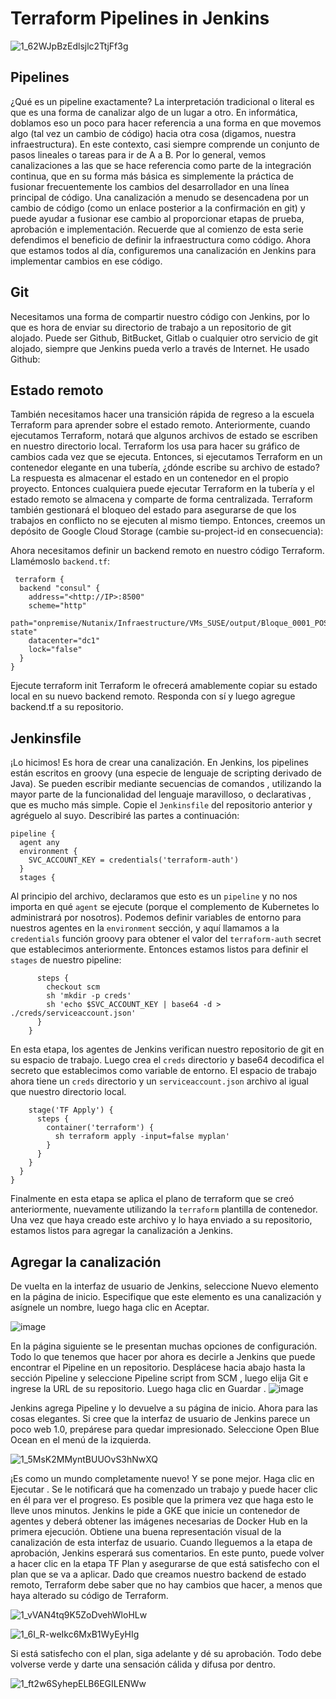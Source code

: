 # Terraform Pipelines in Jenkins

![1_62WJpBzEdlsjlc2TtjFf3g](https://user-images.githubusercontent.com/18565089/124832596-dfc90800-df4a-11eb-8e0f-6dbe321a2648.jpeg)

## Pipelines
¿Qué es un pipeline exactamente? La interpretación tradicional o literal es que es una forma de canalizar algo de un lugar a otro. En informática, doblamos eso un poco para hacer referencia a una forma en que movemos algo (tal vez un cambio de código) hacia otra cosa (digamos, nuestra infraestructura). En este contexto, casi siempre comprende un conjunto de pasos lineales o tareas para ir de A a B.
Por lo general, vemos canalizaciones a las que se hace referencia como parte de la integración continua, que en su forma más básica es simplemente la práctica de fusionar frecuentemente los cambios del desarrollador en una línea principal de código. Una canalización a menudo se desencadena por un cambio de código (como un enlace posterior a la confirmación en git) y puede ayudar a fusionar ese cambio al proporcionar etapas de prueba, aprobación e implementación.
Recuerde que al comienzo de esta serie defendimos el beneficio de definir la infraestructura como código. Ahora que estamos todos al día, configuremos una canalización en Jenkins para implementar cambios en ese código.


## Git
Necesitamos una forma de compartir nuestro código con Jenkins, por lo que es hora de enviar su directorio de trabajo a un repositorio de git alojado. Puede ser Github, BitBucket, Gitlab o cualquier otro servicio de git alojado, siempre que Jenkins pueda verlo a través de Internet. He usado Github:

## Estado remoto
También necesitamos hacer una transición rápida de regreso a la escuela Terraform para aprender sobre el estado remoto. Anteriormente, cuando ejecutamos Terraform, notará que algunos archivos de estado se escriben en nuestro directorio local. Terraform los usa para hacer su gráfico de cambios cada vez que se ejecuta. Entonces, si ejecutamos Terraform en un contenedor elegante en una tubería, ¿dónde escribe su archivo de estado?
La respuesta es almacenar el estado en un contenedor en el propio proyecto. Entonces cualquiera puede ejecutar Terraform en la tubería y el estado remoto se almacena y comparte de forma centralizada. Terraform también gestionará el bloqueo del estado para asegurarse de que los trabajos en conflicto no se ejecuten al mismo tiempo.
Entonces, creemos un depósito de Google Cloud Storage (cambie su-project-id en consecuencia):

Ahora necesitamos definir un backend remoto en nuestro código Terraform. Llamémoslo ```backend.tf```:

```
 terraform {
  backend "consul" {
    address="<http://IP>:8500"
    scheme="http"
    path="onpremise/Nutanix/Infraestructure/VMs_SUSE/output/Bloque_0001_POS/terraform-state"
    datacenter="dc1"
    lock="false"
  }
}
```
Ejecute terraform init Terraform le ofrecerá amablemente copiar su estado local en su nuevo backend remoto. Responda con sí y luego agregue backend.tf a su repositorio.

## Jenkinsfile
¡Lo hicimos! Es hora de crear una canalización. En Jenkins, los pipelines están escritos en groovy (una especie de lenguaje de scripting derivado de Java). Se pueden escribir mediante secuencias de comandos , utilizando la mayor parte de la funcionalidad del lenguaje maravilloso, o declarativas , que es mucho más simple. Copie el ```Jenkinsfile``` del repositorio anterior y agréguelo al suyo. Describiré las partes a continuación:
```    
pipeline {
  agent any
  environment {
    SVC_ACCOUNT_KEY = credentials('terraform-auth')
  }
  stages {
``` 

Al principio del archivo, declaramos que esto es un ```pipeline``` y no nos importa en qué ```agent``` se ejecute (porque el complemento de Kubernetes lo administrará por nosotros). Podemos definir variables de entorno para nuestros agentes en la ```environment``` sección, y aquí llamamos a la ```credentials``` función groovy para obtener el valor del ```terraform-auth``` secret que establecimos anteriormente. Entonces estamos listos para definir el ```stages``` de nuestro pipeline:
```    stage('Checkout') {
      steps {
        checkout scm
        sh 'mkdir -p creds'
        sh 'echo $SVC_ACCOUNT_KEY | base64 -d > ./creds/serviceaccount.json'
      }
    } 
``` 
En esta etapa, los agentes de Jenkins verifican nuestro repositorio de git en su espacio de trabajo. Luego crea el ```creds``` directorio y base64 decodifica el secreto que establecimos como variable de entorno. El espacio de trabajo ahora tiene un ```creds``` directorio y un ```serviceaccount.json``` archivo al igual que nuestro directorio local.
```
    stage('TF Apply') {
      steps {
        container('terraform') {
          sh terraform apply -input=false myplan'
        }
      }
    }
  }
}
``` 
Finalmente en esta etapa se aplica el plano de terraform que se creó anteriormente, nuevamente utilizando la ```terraform``` plantilla de contenedor.
Una vez que haya creado este archivo y lo haya enviado a su repositorio, estamos listos para agregar la canalización a Jenkins.

## Agregar la canalización
De vuelta en la interfaz de usuario de Jenkins, seleccione Nuevo elemento en la página de inicio. Especifique que este elemento es una canalización y asígnele un nombre, luego haga clic en Aceptar.

![image](https://user-images.githubusercontent.com/18565089/124942780-ee123500-dfd9-11eb-8876-f4e87109ad60.png)

En la página siguiente se le presentan muchas opciones de configuración. Todo lo que tenemos que hacer por ahora es decirle a Jenkins que puede encontrar el Pipeline en un repositorio. Desplácese hacia abajo hasta la sección Pipeline y seleccione Pipeline script from SCM , luego elija Git e ingrese la URL de su repositorio. Luego haga clic en Guardar .
![image](https://user-images.githubusercontent.com/18565089/124943501-89a3a580-dfda-11eb-8138-79ad804b3b15.png)

Jenkins agrega Pipeline y lo devuelve a su página de inicio. Ahora para las cosas elegantes. Si cree que la interfaz de usuario de Jenkins parece un poco web 1.0, prepárese para quedar impresionado. Seleccione Open Blue Ocean en el menú de la izquierda.

![1_5MsK2MMyntBUUOvS3hNwXQ](https://user-images.githubusercontent.com/18565089/124943624-a8a23780-dfda-11eb-8530-ca8cc1bae534.png)

¡Es como un mundo completamente nuevo! Y se pone mejor. Haga clic en Ejecutar . Se le notificará que ha comenzado un trabajo y puede hacer clic en él para ver el progreso. Es posible que la primera vez que haga esto le lleve unos minutos. Jenkins le pide a GKE que inicie un contenedor de agentes y deberá obtener las imágenes necesarias de Docker Hub en la primera ejecución.
Obtiene una buena representación visual de la canalización de esta interfaz de usuario. Cuando lleguemos a la etapa de aprobación, Jenkins esperará sus comentarios. En este punto, puede volver a hacer clic en la etapa TF Plan y asegurarse de que está satisfecho con el plan que se va a aplicar. Dado que creamos nuestro backend de estado remoto, Terraform debe saber que no hay cambios que hacer, a menos que haya alterado su código de Terraform.

![1_vVAN4tq9K5ZoDvehWloHLw](https://user-images.githubusercontent.com/18565089/124944238-25cdac80-dfdb-11eb-8fc4-047234b07daf.png)

![1_6I_R-weIkc6MxB1WyEyHIg](https://user-images.githubusercontent.com/18565089/124944367-40078a80-dfdb-11eb-9059-0ac50eb9ef42.png)

Si está satisfecho con el plan, siga adelante y dé su aprobación. Todo debe volverse verde y darte una sensación cálida y difusa por dentro.

![1_ft2w6SyhepELB6EGILENWw](https://user-images.githubusercontent.com/18565089/124944495-5a416880-dfdb-11eb-80d0-6f1bfb9be68f.png)




